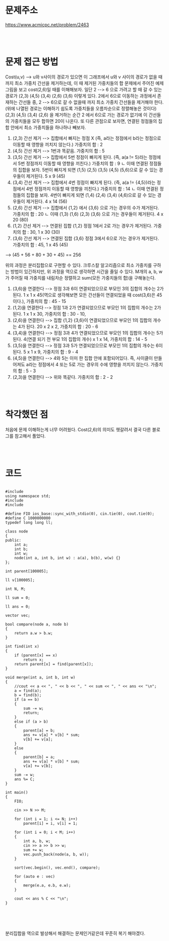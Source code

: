 # 문제주소
https://www.acmicpc.net/problem/2463


<br><br>
# 문제 접근 방법
Cost(u,v) --> u와 v사이의 경로가 있으면 이 그래프에서 u와 v 사이의 경로가 없을 때 까지 최소 가중치 간선을 제거하는데, 이 때 제거된 가중치들의 합
문제에서 주어진 예제 그림을 보고 cost(2,6)일 때를 이해해보자.
일단 2 --> 6 으로 가려고 할 때 갈 수 있는 경로가 (2,3) (4,5) (3,4) (2,6) (3,6) 이렇게 있다. 2에서 6으로 이동하는 과정에서 존재하는 간선들 중,
2 --> 6으로 갈 수 없을때 까지 최소 가중치 간선들을 제거해야 한다. (위에 나열된 경로는 이해하기 쉽도록 가중치들을 오름차순으로 정렬해놓은 것이다)
(2,3) (4,5) (3,4) (2,6) 을 제거하는 순간 2 에서 6으로 가는 경로가 없기에 이 간선들의 가중치들을 모두 합하면 20이 나온다.
또 다른 관점으로 보자면, 연결된 정점들의 집합 안에서 최소 가중치들을 하나하나 빼보자.
1) (2,3) 간선 제거 --> 집합에서 빠지는 정점 X (즉, a라는 정점에서 b라는 정점으로 이동할 때 영향을 끼치지 않는다.) 가중치의 합 : 2
2) (4,5) 간선 제거 --> 1번과 똑같음. 가중치의 합 : 5
3) (3,5) 간선 제거 --> 집합에서 5번 정점이 빠지게 된다. (즉, a(a != 5)라는 정점에서 5번 정점까지 이동할 때 영향을 끼친다.) 가중치의 합 : 9
    ㄴ 이때 연결된 정점들의 집합을 보자. 5번이 빠지게 되면 (1,5) (2,5) (3,5) (4,5) (5,6)으로 갈 수 있는 경우들이 제거된다. 5 x 9 (45)
4) (3,4) 간선 제거 --> 집합에서 4번 정점이 빠지게 된다. (즉, a(a != {4,5})라는 정점에서 4번 정점까지 이동할 때 영향을 끼친다.) 가중치의 합 : 14
    ㄴ 이때 연결된 정점들의 집합을 보자. 4번이 빠지게 되면 (1,4) (2,4) (3,4) (4,6)으로 갈 수 있는 경우들이 제거된다. 4 x 14 (56)
5) (2,6) 간선 제거 --> 집합에서 {1,2} 에서 {3,6} 으로 가는 경우의 수가 제거된다. 가중치의 합 : 20 
    ㄴ 이때 (1,3) (1,6) (2,3) (3,6) 으로 가는 경우들이 제거된다. 4 x 20 (80)
6) (1,2) 간선 제거 --> 연결된 집합 {1,2}  정점 1에서 2로 가는 경우가 제거된다. 가중치의 합 : 30, 1 x 30 (30)
7) (3,6) 간선 제거 --> 연결된 집합 {3,6}  정점 3에서 6으로 가는 경우가 제거된다. 가중치의 합 : 45, 1 x 45 (45)

--> (45 + 56 + 80 + 30 + 45) == 256

위의 과정은 분리집합으로 구현할 수 있다. 크루스칼 알고리즘으로 최소 가중치를 구하는 방법이 있긴하지만, 
위 과정을 역으로 생각하면 시간을 줄일 수 있다.
M개의 a, b, w가 주어질 때 가중치를 내림차순 정렬하고 sum(모든 가중치들의 합)을 구해놓는다.
1) (3,6)을 연결한다 --> 정점 3과 6이 연결되었으므로 부모인 3의 집합의 개수는 2가 된다. 1 x 1 x 45(역으로 생각해보면 모든 간선들이 연결되었을 때 cost(3,6)은 45이다.), 가중치의 합 : 45 - 15
2) (1,2)을 연결한다 --> 정점 1과 2가 연결되었으므로 부모인 1의 집합의 개수는 2가 된다. 1 x 1 x 30, 가중치의 합 : 30 - 10, 
3) (2,6)을 연결한다 --> 집합 {1,2} {3,6}이 연결되었으므로 부모인 1의 집합의 개수는 4가 된다. 20 x 2 x 2, 가중치의 합 : 20 - 6
4) (3,4)을 연결한다 --> 정점 3과 4가 연결되었으므로 부모인 1의 집합의 개수는 5가 된다. 4(연결 되기 전 부모 1의 집합의 개수) x 1 x 14, 가중치의 합 : 14 - 5
5) (3,5)을 연결한다 --> 정점 3과 5가 연결되었으므로 부모인 1의 집합의 개수는 6이 된다. 5 x 1 x 9, 가중치의 합 : 9 - 4
6) (4,5)을 연결한다 --> 4와 5는 이미 한 집합 안에 포함되어있다. 즉, 사이클이 만들어져도 a라는 정점에서 4 또는 5로 가는 경우의 수에 영향을 끼치지 않는다. 가중치의 합 : 5 - 3
7) (2,3)을 연결한다 --> 위와 똑같다. 가중치의 합 : 2 - 2 


<br><br>
# 착각했던 점
<p>
처음에 문제 이해하는게 너무 어려웠다. Cost(2,6)의 의미도 헷갈려서 결국 다른 블로그를 참고해서 풀었다.
</p>
<br><br>


# 코드
<pre>
<code>
#include <iostream>
using namespace std;
#include <vector>
#include <algorithm>

#define FIO ios_base::sync_with_stdio(0), cin.tie(0), cout.tie(0);
#define C 1000000000
typedef long long ll;

class node
{
public:
    int a;
    int b;
    int w;
    node(int a, int b, int w) : a(a), b(b), w(w) {}
};

int parent[100005];

ll v[100005];

int N, M;

ll sum = 0;

ll ans = 0;

vector<node> vec;

bool compare(node a, node b)
{
    return a.w > b.w;
}

int find(int x)
{
    if (parent[x] == x)
        return x;
    return parent[x] = find(parent[x]);
}

void merge(int a, int b, int w)
{
    //cout << a << ", " << b << ", " << sum << ", " << ans << "\n";
    a = find(a);
    b = find(b);
    if (a == b)
    {
        sum -= w;
        return;
    }
    else if (a > b)
    {
        parent[a] = b;
        ans += v[a] * v[b] * sum;
        v[b] += v[a];
    }
    else
    {
        parent[b] = a;
        ans += v[a] * v[b] * sum;
        v[a] += v[b];
    }
    sum -= w;
    ans %= C;
}

int main()
{
    FIO;

    cin >> N >> M;

    for (int i = 1; i <= N; i++)
        parent[i] = i, v[i] = 1;

    for (int i = 0; i < M; i++)
    {
        int a, b, w;
        cin >> a >> b >> w;
        sum += w;
        vec.push_back(node(a, b, w));
    }

    sort(vec.begin(), vec.end(), compare);

    for (auto e : vec)
    {
        merge(e.a, e.b, e.w);
    }

    cout << ans % C << "\n";
}
</code>
</pre>

<br><br>
<p>
분리집합을 역으로 발상해서 해결하는 문제인거같은데 꾸준히 복기 해야겠다.
</p>
